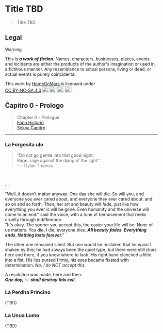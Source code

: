 Title TBD
===============================================================================

> Title TBD

Legal
-------------------------------------------------------------------------------

> [!WARNING]
> This is ***a work of fiction***.
> Names, characters, businesses, places, events and incidents
> are either the products of the author's imagination or used in a fictitious manner.
> Any resemblance to actual persons, living or dead, or actual events is purely coincidental.

<p xmlns:cc="http://creativecommons.org/ns#" >This work by <a rel="cc:attributionURL dct:creator" property="cc:attributionName" href="https://github.com/HomeOnMars">HomeOnMars</a> is licensed under <a href="https://creativecommons.org/licenses/by-nc-sa/4.0/?ref=chooser-v1" target="_blank" rel="license noopener noreferrer" style="display:inline-block;">CC BY-NC-SA 4.0<img style="height:22px!important;margin-left:3px;vertical-align:text-bottom;" src="https://mirrors.creativecommons.org/presskit/icons/cc.svg?ref=chooser-v1" alt=""><img style="height:22px!important;margin-left:3px;vertical-align:text-bottom;" src="https://mirrors.creativecommons.org/presskit/icons/by.svg?ref=chooser-v1" alt=""><img style="height:22px!important;margin-left:3px;vertical-align:text-bottom;" src="https://mirrors.creativecommons.org/presskit/icons/nc.svg?ref=chooser-v1" alt=""><img style="height:22px!important;margin-left:3px;vertical-align:text-bottom;" src="https://mirrors.creativecommons.org/presskit/icons/sa.svg?ref=chooser-v1" alt=""></a></p>

Ĉapitro 0 - Prologo
-------------------------------------------------------------------------------

> Chapter 0 - Prologue
> <br>
> [Fona Historio](../OmniCentro/Historio.md)
> <br>
> [Sekva Ĉapitro]()

-------------------------------------------------------------------------------

### La Forgesita ulo

<!-- <blockquote>
  "Dark's nothing to be afraid of; ...
  It's other people you got to worry about.<br>
  Other people.
  They'll tell you what to do and how to feel,<br>
  before you know it,
  you are pouring your life out in search of something
  other people told you to go look for."<br>
  <span style="color:grey">
  --- The Queen's Gambit (2020) E05 0:00
  </span>
</blockquote>
<br> -->

<blockquote>
  "Do not go gentle into that good night;<br>
  Rage, rage against the dying of the light."<br>
  <span style="color:grey">
  --- Dylan Thomas
  </span>
</blockquote>
<br>

...

"Well, it doesn't matter anyway.
One day she will die.
So will you, and everyone you ever cared about,
and everyone they ever cared about, and so on and so forth.
Then, her art and beauty will fade,
just like how everything you ever is will be gone.
Even humanity and the universe will come to an end."
said the voice,
with a tone of bemusement that reeks cruelty through indifference.  
"It's okay.
The sooner you accept this, the easier your life will be: None of us matters.
You die, I die, everyone dies.
***All beauty fades. Everything ends. Nothing lasts forever.***"

The other one remained silent.
But one would be mistaken that he wasn't shaken by this;
he had always been the quiet type, but there were still clues here and there, if you knew where to look.
His right hand clenched a little into a fist,
His lips pursed firmly,
his eyes became fixated with determination.
*No, I do NOT accept this.*

A resolution was made, here and then:  
***One day, <span style="color:#95D0FC">he</span> shall destroy this evil.***

<!-- <blockquote>
  "HE IS HERE. THE ONE WHO WILL TEAR APART THE VERY STARS IN HEAVEN.
  HE IS HERE. HE IS THE END OF THE WORLD."<br>
  <span style="color:grey">
  --- Harry Potter and the Methods of Rationality
  <cite><a href="https://hpmor.com/chapter/89">(Spoilers) Chapter 89</a></cite>
  by Eliezer Yudkowsky
  </span>
</blockquote>
<br> -->

### La Perdita Princino

(TBD) 

### La Unua Lumo

(TBD) 
